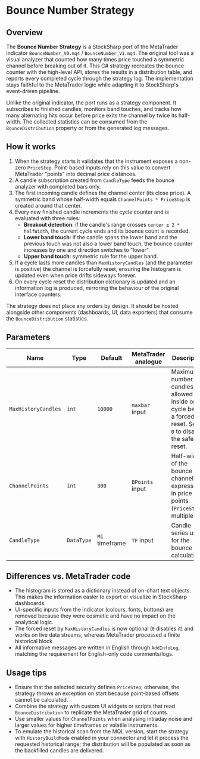 # Bounce Number Strategy

## Overview
The **Bounce Number Strategy** is a StockSharp port of the MetaTrader indicator `BounceNumber_V0.mq4` / `BounceNumber_V1.mq4`. The original tool was a visual analyzer that counted how many times price touched a symmetric channel before breaking out of it. This C# strategy recreates the bounce counter with the high-level API, stores the results in a distribution table, and reports every completed cycle through the strategy log. The implementation stays faithful to the MetaTrader logic while adapting it to StockSharp's event-driven pipeline.

Unlike the original indicator, the port runs as a strategy component. It subscribes to finished candles, monitors band touches, and tracks how many alternating hits occur before price exits the channel by twice its half-width. The collected statistics can be consumed from the `BounceDistribution` property or from the generated log messages.

## How it works
1. When the strategy starts it validates that the instrument exposes a non-zero `PriceStep`. Point-based inputs rely on this value to convert MetaTrader "points" into decimal price distances.
2. A candle subscription created from `CandleType` feeds the bounce analyzer with completed bars only.
3. The first incoming candle defines the channel center (its close price). A symmetric band whose half-width equals `ChannelPoints * PriceStep` is created around that center.
4. Every new finished candle increments the cycle counter and is evaluated with three rules:
   - **Breakout detection**: if the candle's range crosses `center ± 2 * halfWidth`, the current cycle ends and its bounce count is recorded.
   - **Lower band touch**: if the candle spans the lower band and the previous touch was not also a lower band touch, the bounce counter increases by one and direction switches to "lower".
   - **Upper band touch**: symmetric rule for the upper band.
5. If a cycle lasts more candles than `MaxHistoryCandles` (and the parameter is positive) the channel is forcefully reset, ensuring the histogram is updated even when price drifts sideways forever.
6. On every cycle reset the distribution dictionary is updated and an information log is produced, mirroring the behaviour of the original interface counters.

The strategy does not place any orders by design. It should be hosted alongside other components (dashboards, UI, data exporters) that consume the `BounceDistribution` statistics.

## Parameters
| Name | Type | Default | MetaTrader analogue | Description |
| --- | --- | --- | --- | --- |
| `MaxHistoryCandles` | `int` | `10000` | `maxbar` input | Maximum number of candles allowed inside one cycle before a forced reset. Set to `0` to disable the safety reset. |
| `ChannelPoints` | `int` | `300` | `BPoints` input | Half-width of the bounce channel expressed in price points (`PriceStep` multiples). |
| `CandleType` | `DataType` | `M1` timeframe | `TF` input | Candle series used for the bounce calculations. |

## Differences vs. MetaTrader code
- The histogram is stored as a dictionary instead of on-chart text objects. This makes the information easier to export or visualize in StockSharp dashboards.
- UI-specific inputs from the indicator (colours, fonts, buttons) are removed because they were cosmetic and have no impact on the analytical logic.
- The forced reset by `MaxHistoryCandles` is now optional (`0` disables it) and works on live data streams, whereas MetaTrader processed a finite historical block.
- All informative messages are written in English through `AddInfoLog`, matching the requirement for English-only code comments/logs.

## Usage tips
- Ensure that the selected security defines `PriceStep`; otherwise, the strategy throws an exception on start because point-based offsets cannot be calculated.
- Combine the strategy with custom UI widgets or scripts that read `BounceDistribution` to replicate the MetaTrader grid of counts.
- Use smaller values for `ChannelPoints` when analysing intraday noise and larger values for higher timeframes or volatile instruments.
- To emulate the historical scan from the MQL version, start the strategy with `HistoryBuildMode` enabled in your connector and let it process the requested historical range; the distribution will be populated as soon as the backfilled candles are delivered.
